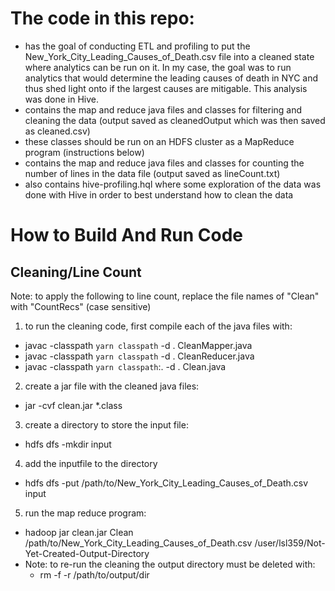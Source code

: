 # The code in this repo:
* has the goal of conducting ETL and profiling to put the New_York_City_Leading_Causes_of_Death.csv file into a cleaned state where analytics can be run on it. In my case, the goal was to run analytics that would determine the leading causes of death in NYC and thus shed light onto if the largest causes are mitigable. This analysis was done in Hive.
* contains the map and reduce java files and classes for filtering and cleaning the data (output saved as cleanedOutput which was then saved as cleaned.csv)
* these classes should be run on an HDFS cluster as a MapReduce program (instructions below)
* contains the map and reduce java files and classes for counting the number of lines in the data file (output saved as lineCount.txt)
* also contains hive-profiling.hql where some exploration of the data was done with Hive in order to best understand how to clean the data

# How to Build And Run Code

## Cleaning/Line Count
Note: to apply the following to line count, replace the file names of "Clean" with "CountRecs" (case sensitive)
1. to run the cleaning code, first compile each of the java files with:
* javac -classpath `yarn classpath` -d . CleanMapper.java
* javac -classpath `yarn classpath` -d . CleanReducer.java
* javac -classpath `yarn classpath`:. -d . Clean.java
2. create a jar file with the cleaned java files:
* jar -cvf clean.jar *.class
3. create a directory to store the input file:
* hdfs dfs -mkdir input
4. add the inputfile to the directory
* hdfs dfs -put /path/to/New_York_City_Leading_Causes_of_Death.csv input
5. run the map reduce program:
* hadoop jar clean.jar Clean /path/to/New_York_City_Leading_Causes_of_Death.csv /user/lsl359/Not-Yet-Created-Output-Directory
* Note: to re-run the cleaning the output directory must be deleted with:
  * rm -f -r /path/to/output/dir